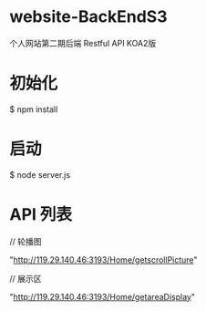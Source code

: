 # website-BackEndS3
个人网站第二期后端 Restful API KOA2版

# 初始化

  $ npm install

# 启动

  $ node server.js
  
# API 列表

// 轮播图

"http://119.29.140.46:3193/Home/getscrollPicture"

//   展示区

"http://119.29.140.46:3193/Home/getareaDisplay"


